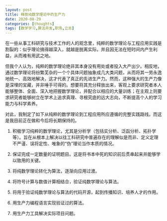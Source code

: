 ```yaml
---
layout: post
title: 释放纯数学理论中的生产力
date: 2020-08-29
categories: [thoughts]
tags: [数学学习,算法开发,职场,立志]
---
```


在一些从事工科研究与技术工作的人的观念里，纯粹的数学理论与工程应用实践是割裂的：似乎理论搞得越深入，就越是脱离实际，并且因无法在短时间内产生利益，从而难有用武之地。

但我个人认为，纯粹的数学理论绝非其本身没有用处或者投入大产出少。相反地，通过数学理论将纷繁芜杂的一个个具体问题抽象成几大类问题，从而将其一劳永逸地统一、高效地解决，这才代表了真正的先进生产力。然而，这种强大的生产力像是深埋的宝藏，并非唾手可得的。想要将其充分释放出来，客观上要求研究者本人能够整体、全面、深入地把握数学理论，并配合以相应的大量训练；在主观上则要求研究者能够树立在学术上追求真理、寻根究底的远大志向，不断提高个人的学习能力与科学素养。

对此，我制定了如下从纯粹的数学理论到工程应用所应遵循的完整实践路线。而这是我目前正在做和今后将长期保持的。

1. 积极学习纯粹的数学理论，尤其是分析学（包括实分析、泛函分析、拓扑学等）。旨在从根本上解决以往工科研究中普遍存在的理解似是而非、定义定理不严谨、误将定性、唯象的“伪”理论当作本质的情况。

2. 保证完成一定数量的证明题目。这是将书本中死的知识前后贯串起来并能够学以致用的关键。

3. 将纯数学理论转化为算法，逐渐向应用过渡。

4. 将符号计算与数值计算相结合，验证纯数学理论与算法。

5. 将用于验证纯数学理论与算法的代码开源，起到传播知识、培养人才的作用。

6. 用生产力编程语言实现验证过的算法。

7. 用生产力工具解决实际项目问题。
